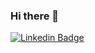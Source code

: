 ### Hi there 👋

<!--
**tuanpq1998/tuanpq1998** is a ✨ _special_ ✨ repository because its `README.md` (this file) appears on your GitHub profile.

Here are some ideas to get you started:

- 🔭 I’m currently working on ...
- 🌱 I’m currently learning ...
- 👯 I’m looking to collaborate on ...
- 🤔 I’m looking for help with ...
- 💬 Ask me about ...
- 📫 How to reach me: ...
- 😄 Pronouns: ...
- ⚡ Fun fact: ...
-->


[![Linkedin Badge](https://img.shields.io/badge/-Linkedin-blue?style=flat-square&logo=Linkedin&logoColor=white&link=https://www.linkedin.com/in/pham-tuan-85a78a17b/)](https://www.linkedin.com/in/pham-tuan-85a78a17b/) 
